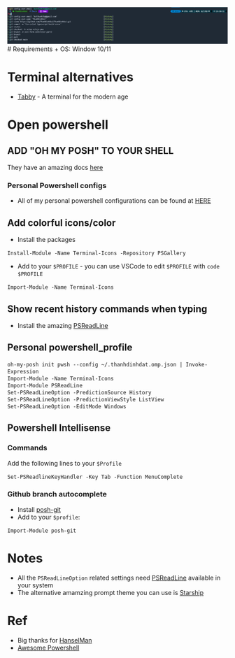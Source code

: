 <img src="../assets/tabby+oh_my_posh+autocomplete.png" alt="window_terminal">
# Requirements
+ OS: Window 10/11


# Terminal alternatives
+ [Tabby](https://tabby.sh/) - A terminal for the modern age

# Open powershell
## ADD "OH MY POSH" TO YOUR SHELL
They have an amazing docs [here](https://ohmyposh.dev/docs/installation/windows)

### Personal Powershell configs
- All of my personal powershell configurations can be found at [HERE](./Powershell/)

## Add colorful icons/color
- Install the packages
```
Install-Module -Name Terminal-Icons -Repository PSGallery
```
- Add to your `$PROFILE` - you can use VSCode to edit `$PROFILE` with `code $PROFILE`
```
Import-Module -Name Terminal-Icons
```

## Show recent history commands when typing
- Install the amazing [PSReadLine](https://github.com/PowerShell/PSReadLine?WT.mc_id=-blog-scottha)

## Personal powershell_profile
```
oh-my-posh init pwsh --config ~/.thanhdinhdat.omp.json | Invoke-Expression
Import-Module -Name Terminal-Icons
Import-Module PSReadLine
Set-PSReadLineOption -PredictionSource History
Set-PSReadLineOption -PredictionViewStyle ListView
Set-PSReadLineOption -EditMode Windows
```
## Powershell Intellisense
### Commands
Add the following lines to your `$Profile`
```
Set-PSReadlineKeyHandler -Key Tab -Function MenuComplete
```
### Github branch autocomplete
+ Install [posh-git](https://github.com/dahlbyk/posh-git#installation)
+ Add to your `$profile`:
```
Import-Module posh-git
```

# Notes
- All the `PSReadLineOption` related settings need [PSReadLine](https://github.com/PowerShell/PSReadLine?WT.mc_id=-blog-scottha) available in your system
- The alternative amamzing prompt theme you can use is [Starship](https://github.com/starship/starship)
# Ref
- Big thanks for [HanselMan](https://www.hanselman.com/blog/my-ultimate-powershell-prompt-with-oh-my-posh-and-the-windows-terminal)
- [Awesome Powershell](https://github.com/janikvonrotz/awesome-powershell)
